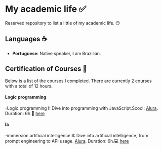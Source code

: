 # My academic life :white_check_mark:

Reserved repository to list a little of my academic life. &#128527;

## Languages &#9749;&#65039;

- **Portuguese:** Native speaker, I am Brazilian.

## Certification of Courses <a name="Certification of Courses"></a> &#128204;

Below is a list of the courses I completed. There are currently 2 courses with a total of 12 hours.

#### Logic programming

-Logic programming I: Dive into programming with JavaScript.Scool: [Alura](https://www.alura.com.br/). Duration: 6h.&#128206; [here](https://cursos.alura.com.br/user/thiagofabri73/course/logica-programacao-mergulhe-programacao-javascript/certificate)

#### Ia

-immersion artificial intelligence II: Dive into artificial intelligence, from prompt engineering to API usage. [Alura](https://www.alura.com.br/). Duration: 6h.&#128187; [here](https://cursos.alura.com.br/user/thiagofabri73/immersion/certificate/32615)
